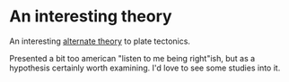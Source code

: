 # An interesting theory

An interesting <a href="http://www.dailymotion.com/search/earth%2Bgrowing/video/x1j8fu_conspiracy-of-science-earth-is-grow_news" target="_blank">alternate theory</a> to plate tectonics.

Presented a bit too american "listen to me being right"ish, but as a hypothesis certainly worth examining. I'd love to see some studies into it.